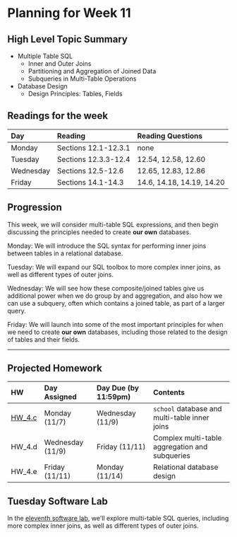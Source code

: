 # Planning for Week 11

## High Level Topic Summary

  - Multiple Table SQL
      - Inner and Outer Joins
      - Partitioning and Aggregation of Joined Data
      - Subqueries in Multi-Table Operations
  - Database Design
      - Design Principles: Tables, Fields

## Readings for the week

Day        | Reading      | Reading Questions
:--------- |:-------------|:----------------------------------
Monday     | Sections 12.1-12.3.1 | none
Tuesday    | Sections 12.3.3-12.4 | 12.54, 12.58, 12.60
Wednesday  | Sections 12.5-12.6   | 12.65, 12.83, 12.86
Friday     | Sections 14.1-14.3   | 14.6, 14.18, 14.19, 14.20

## Progression

This week, we will consider multi-table SQL expressions, and then begin discussing the principles needed to create **our own** databases. 

Monday: We will introduce the SQL syntax for performing inner joins between tables in a relational database.

Tuesday: We will expand our SQL toolbox to more complex inner joins, as well as different types of outer joins.

Wednesday: We will see how these composite/joined tables give us additional power when we do group by and aggregation, and also how we can use a subquery, often which contains a joined table, as part of a larger query.

Friday: We will launch into some of the most important principles for when we need to create **our own** databases, including those related to the design of tables and their fields.

---

## Projected Homework

HW | Day Assigned  | Day Due (by 11:59pm) | Contents
:--|:--------|:--------|:------------
[HW_4.c](../hw/HW_4.c/README.md) | Monday (11/7) | Wednesday (11/9) | `school` database and multi-table inner joins
HW_4.d | Wednesday (11/9) | Friday (11/11) | Complex multi-table aggregation and subqueries
HW_4.e | Friday (11/11) | Monday (11/14) | Relational database design

## Tuesday Software Lab

In the [eleventh software lab](../sw_lab/lab_11/README.md), we'll explore multi-table SQL queries, including more complex inner joins, as well as different types of outer joins.